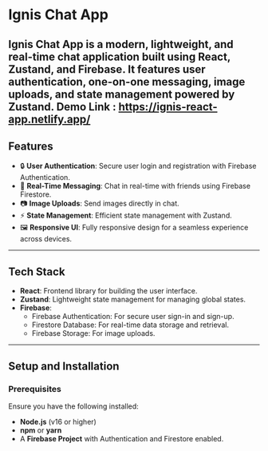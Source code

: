 # **Ignis Chat App**

Ignis Chat App is a modern, lightweight, and real-time chat application built using **React**, **Zustand**, and **Firebase**. It features user authentication, one-on-one messaging, image uploads, and state management powered by Zustand.
Demo Link : https://ignis-react-app.netlify.app/
---

## **Features**

- 🔒 **User Authentication**: Secure user login and registration with Firebase Authentication.
- 💬 **Real-Time Messaging**: Chat in real-time with friends using Firebase Firestore.
- 📷 **Image Uploads**: Send images directly in chat.
- ⚡ **State Management**: Efficient state management with Zustand.
- 🖼️ **Responsive UI**: Fully responsive design for a seamless experience across devices.

---

## **Tech Stack**

- **React**: Frontend library for building the user interface.
- **Zustand**: Lightweight state management for managing global states.
- **Firebase**:
  - Firebase Authentication: For secure user sign-in and sign-up.
  - Firestore Database: For real-time data storage and retrieval.
  - Firebase Storage: For image uploads.

---

## **Setup and Installation**

### **Prerequisites**

Ensure you have the following installed:
- **Node.js** (v16 or higher)
- **npm** or **yarn**
- A **Firebase Project** with Authentication and Firestore enabled.
